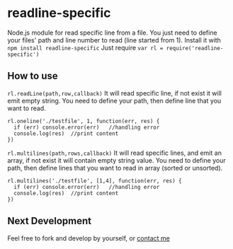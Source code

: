 # readline-specific

Node.js module for read specific line from a file. You just need to define your files' path and line number to read (line started from 1).
Install it with `npm install readline-specific`
Just require `var rl = require('readline-specific')`

## How to use
`rl.readLine(path,row,callback)`
It will read specific line, if not exist it will emit empty string. You need to define your path, then define line that you want to read.
```
rl.oneline('./testfile', 1, function(err, res) {
  if (err) console.error(err)	//handling error
  console.log(res)	//print content
})
```
`rl.multilines(path,rows,callback)`
It will read specific lines, and emit an array, if not exist it will contain empty string value. You need to define your path, then define lines that you want to read in array (sorted or unsorted).
```
rl.multilines('./testfile', [1,4], function(err, res) {
  if (err) console.error(err)	//handling error
  console.log(res)	//print content
})
```
## Next Development
Feel free to fork and develop by yourself, or [contact me](mailto:ans4175@gmail.com)
